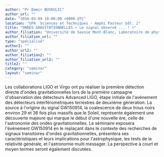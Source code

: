 ```yaml
---
author: "Pr Damir BUSKULIC"
author_url: ""
date: "2016-03-09 10:00:00 +0000 UTC"
location: "UFR  Sciences et Techniques - Amphi Pasteur bât. 2"
title: "ONDES GRAVITATIONNELLES « Le signal observé ... ! »"
author_filiation: "Université de Savoie Mont-Blanc, Laboratoire de physique des particules d’Annecy le vieux"
author_filiation_url: ""
type: "spécialisé"
author2: ""
author_url2: ""
author_filiation2: ""
author_filiation_url2: ""
title2: ""
category: "seminar" 
layout: "seminar"
---
```

Les collaborations LIGO et Virgo ont pu réaliser la première détection directe d'ondes gravitationnelles lors de la première campagne d'observation des détecteurs Advanced LIGO, étape initiale de l'avènement des détecteurs interférométriques terrestres de deuxième génération. La source à l'origine du signal GW150914, la coalescence de deux trous noirs environ 29 et 36 fois plus massifs que le Soleil, représente également une découverte majeure qui marque le début d'une nouvelle ère, celle de l'astronomie des ondes gravitationnelles. Le séminaire exposera l'événement GW150914 en le replaçant dans le contexte des recherches de signaux transitoires d'ondes gravitationnelles, présentera ses caractéristiques et leurs implications pour l'astrophysique, les tests de la relativité générale, et l'astronomie multi messager. La perspective à court et moyen termes seront également discutées.

